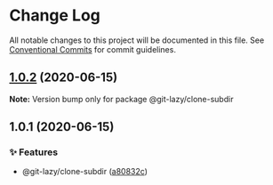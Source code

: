 # Change Log

All notable changes to this project will be documented in this file.
See [Conventional Commits](https://conventionalcommits.org) for commit guidelines.

## [1.0.2](https://github.com/bluelovers/ws-git-lazy/compare/@git-lazy/clone-subdir@1.0.1...@git-lazy/clone-subdir@1.0.2) (2020-06-15)

**Note:** Version bump only for package @git-lazy/clone-subdir





## 1.0.1 (2020-06-15)


### ✨ Features

*  @git-lazy/clone-subdir ([a80832c](https://github.com/bluelovers/ws-git-lazy/commit/a80832c60115ebaacf21ed2f890c45888f0efadf))
